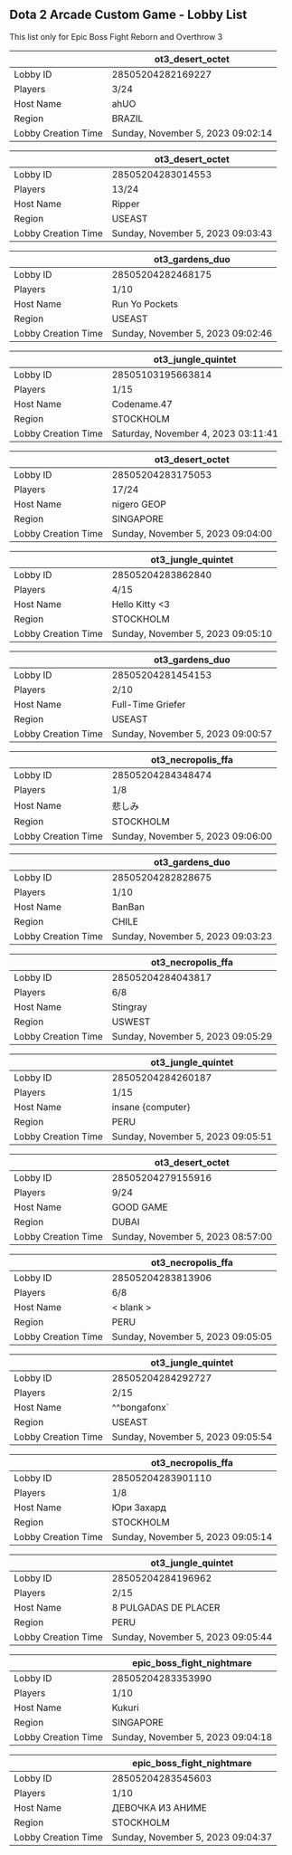 ## Dota 2 Arcade Custom Game - Lobby List

This list only for Epic Boss Fight Reborn and Overthrow 3

|  | ot3_desert_octet |
| ------ | ------ |
| Lobby ID | 28505204282169227 |
| Players | 3/24 |
| Host Name | ahUO |
| Region | BRAZIL |
| Lobby Creation Time | Sunday, November 5, 2023 09:02:14 |


|  | ot3_desert_octet |
| ------ | ------ |
| Lobby ID | 28505204283014553 |
| Players | 13/24 |
| Host Name | Ripper |
| Region | USEAST |
| Lobby Creation Time | Sunday, November 5, 2023 09:03:43 |


|  | ot3_gardens_duo |
| ------ | ------ |
| Lobby ID | 28505204282468175 |
| Players | 1/10 |
| Host Name | Run Yo Pockets |
| Region | USEAST |
| Lobby Creation Time | Sunday, November 5, 2023 09:02:46 |


|  | ot3_jungle_quintet |
| ------ | ------ |
| Lobby ID | 28505103195663814 |
| Players | 1/15 |
| Host Name | Codename.47 |
| Region | STOCKHOLM |
| Lobby Creation Time | Saturday, November 4, 2023 03:11:41 |


|  | ot3_desert_octet |
| ------ | ------ |
| Lobby ID | 28505204283175053 |
| Players | 17/24 |
| Host Name | nigero GEOP |
| Region | SINGAPORE |
| Lobby Creation Time | Sunday, November 5, 2023 09:04:00 |


|  | ot3_jungle_quintet |
| ------ | ------ |
| Lobby ID | 28505204283862840 |
| Players | 4/15 |
| Host Name | Hello Kitty <3 |
| Region | STOCKHOLM |
| Lobby Creation Time | Sunday, November 5, 2023 09:05:10 |


|  | ot3_gardens_duo |
| ------ | ------ |
| Lobby ID | 28505204281454153 |
| Players | 2/10 |
| Host Name | Full-Time Griefer |
| Region | USEAST |
| Lobby Creation Time | Sunday, November 5, 2023 09:00:57 |


|  | ot3_necropolis_ffa |
| ------ | ------ |
| Lobby ID | 28505204284348474 |
| Players | 1/8 |
| Host Name | 悲しみ |
| Region | STOCKHOLM |
| Lobby Creation Time | Sunday, November 5, 2023 09:06:00 |


|  | ot3_gardens_duo |
| ------ | ------ |
| Lobby ID | 28505204282828675 |
| Players | 1/10 |
| Host Name | BanBan |
| Region | CHILE |
| Lobby Creation Time | Sunday, November 5, 2023 09:03:23 |


|  | ot3_necropolis_ffa |
| ------ | ------ |
| Lobby ID | 28505204284043817 |
| Players | 6/8 |
| Host Name | Stingray |
| Region | USWEST |
| Lobby Creation Time | Sunday, November 5, 2023 09:05:29 |


|  | ot3_jungle_quintet |
| ------ | ------ |
| Lobby ID | 28505204284260187 |
| Players | 1/15 |
| Host Name | insane {computer} |
| Region | PERU |
| Lobby Creation Time | Sunday, November 5, 2023 09:05:51 |


|  | ot3_desert_octet |
| ------ | ------ |
| Lobby ID | 28505204279155916 |
| Players | 9/24 |
| Host Name | GOOD GAME |
| Region | DUBAI |
| Lobby Creation Time | Sunday, November 5, 2023 08:57:00 |


|  | ot3_necropolis_ffa |
| ------ | ------ |
| Lobby ID | 28505204283813906 |
| Players | 6/8 |
| Host Name | < blank > |
| Region | PERU |
| Lobby Creation Time | Sunday, November 5, 2023 09:05:05 |


|  | ot3_jungle_quintet |
| ------ | ------ |
| Lobby ID | 28505204284292727 |
| Players | 2/15 |
| Host Name | ^^bongafonx` |
| Region | USEAST |
| Lobby Creation Time | Sunday, November 5, 2023 09:05:54 |


|  | ot3_necropolis_ffa |
| ------ | ------ |
| Lobby ID | 28505204283901110 |
| Players | 1/8 |
| Host Name | Юри Захард |
| Region | STOCKHOLM |
| Lobby Creation Time | Sunday, November 5, 2023 09:05:14 |


|  | ot3_jungle_quintet |
| ------ | ------ |
| Lobby ID | 28505204284196962 |
| Players | 2/15 |
| Host Name | 8 PULGADAS DE PLACER |
| Region | PERU |
| Lobby Creation Time | Sunday, November 5, 2023 09:05:44 |


|  | epic_boss_fight_nightmare |
| ------ | ------ |
| Lobby ID | 28505204283353990 |
| Players | 1/10 |
| Host Name | Kukuri |
| Region | SINGAPORE |
| Lobby Creation Time | Sunday, November 5, 2023 09:04:18 |


|  | epic_boss_fight_nightmare |
| ------ | ------ |
| Lobby ID | 28505204283545603 |
| Players | 1/10 |
| Host Name | ДЕВОЧКА ИЗ АНИМЕ |
| Region | STOCKHOLM |
| Lobby Creation Time | Sunday, November 5, 2023 09:04:37 |


